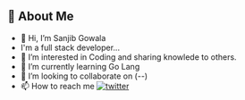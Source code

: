## 🚀 About Me

- 👋 Hi, I’m Sanjib Gowala
- I'm a full stack developer...
- 👀 I’m interested in Coding and sharing knowlede to others.
- 🌱 I’m currently learning Go Lang
- 💞️ I’m looking to collaborate on (--)
- 📫 How to reach me [![twitter](https://img.shields.io/badge/twitter-1DA1F2?style=for-the-badge&logo=twitter&logoColor=white)](https://twitter.com/Sanjib_Gowalaa)

<!---
sanjibgowala/sanjibgowala is a ✨ special ✨ repository because its `README.md` (this file) appears on your GitHub profile.
You can click the Preview link to take a look at your changes.
--->
